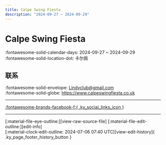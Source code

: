 ```yaml
---
title: Calpe Swing Fiesta
description: "2024-09-27 ~ 2024-09-29"
---
```


# Calpe Swing Fiesta 

:fontawesome-solid-calendar-days: 2024-09-27 ~ 2024-09-29  
:fontawesome-solid-location-dot: 卡尔佩  

## 联系

:fontawesome-solid-envelope: <Lindyclub@gmail.com>  
:fontawesome-solid-globe: <https://www.calpeswingfiesta.co.uk>  

---

 [:fontawesome-brands-facebook-f:{ .ky_social_links_icon }](https://www.facebook.com/profile.php?id=61552421964940)

---

<div class="ky_page_footer" markdown>
<div class="ky_page_footer_trailing" markdown="span">
[:material-file-eye-outline:][view-raw-source-file]
[:material-file-edit-outline:][edit-info]
</div>
<div class="ky_page_footer_leading" markdown="span">
[:material-clock-edit-outline: 2024-07-06 07:40 UTC][view-edit-history]{ .ky_page_footer_history_button }
</div>
</div>

[view-raw-source-file]: https://github.com/swingdance/events/blob/main/2024/es_ES/calpe-swing-fiesta-2024.json "查看原始源文件"
[edit-info]: https://github.com/swingdance/events/issues/new?assignees=&labels=update+event&projects=&template=03-update_entity.yml&title=%5B2024%2Fes_ES%5D%20Update%20Event%3A%20Calpe%20Swing%20Fiesta&region=es_ES&year=2024&id=calpe-swing-fiesta-2024&name=Calpe%20Swing%20Fiesta&org_id= "编辑信息"

[view-edit-history]: https://github.com/swingdance/events/commits/main/2024/es_ES/calpe-swing-fiesta-2024.json "查看编辑历史"
